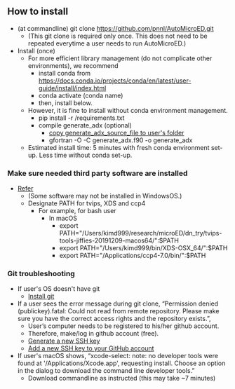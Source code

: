 ## How to install
   - (at commandline) git clone https://github.com/pnnl/AutoMicroED.git
      - (This git clone is required only once. This does not need to be repeated everytime a user needs to run AutoMicroED.)
   - Install (once)
      - For more efficient library management (do not complicate other environments), we recommend 
         - install conda from https://docs.conda.io/projects/conda/en/latest/user-guide/install/index.html
         - conda activate (conda name) 
         - then, install below.
      - However, it is fine to install without conda environment management.
         - pip install -r <user path>/requirements.txt
         - compile generate_adx (optional)
            - [copy generate_adx_source_file to user's folder](https://strucbio.biologie.uni-konstanz.de/xdswiki/index.php/Generate_adx)
            - gfortran -O -C generate_adx.f90 -o generate_adx
      - Estimated install time: 5 minutes with fresh conda environment set-up. Less time without conda set-up.


### Make sure needed third party software are installed 
   - [Refer](./third_party_sw.md)
      - (Some software may not be installed in WindowsOS.)
      - Designate PATH for tvips, XDS and ccp4
         - For example, for bash user
            - In macOS
               - export PATH="/Users/kimd999/research/microED/dn_try/tvips-tools-jiffies-20191209-macos64/":$PATH
               - export PATH="/Users/kimd999/bin/XDS-OSX_64/":$PATH
               - export PATH="/Applications/ccp4-7.0/bin/":$PATH


### Git troubleshooting
   - If user's OS doesn't have git
      - [Install git](https://git-scm.com/book/en/v2/Getting-Started-Installing-Git)
   - If a user sees the error message during git clone, “Permission denied (publickey).fatal: Could not read from remote repository. Please make sure you have the correct access rights and the repository exists.”,
      - User’s computer needs to be registered to his/her github account.
      - Therefore, make/log in github account (free).
      - [Generate a new SSH key](https://docs.github.com/en/github/authenticating-to-github/connecting-to-github-with-ssh/generating-a-new-ssh-key-and-adding-it-to-the-ssh-agent) 
      - [Add a new SSH key to your GitHub account](https://docs.github.com/en/github/authenticating-to-github/connecting-to-github-with-ssh/adding-a-new-ssh-key-to-your-github-account)
   - If user's macOS shows, “xcode-select: note: no developer tools were found at '/Applications/Xcode.app', requesting install. Choose an option in the dialog to download the command line developer tools.”
      - Download commandline as instructed (this may take ~7 minutes)
